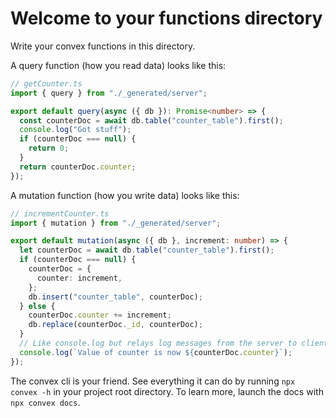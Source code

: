 # Welcome to your functions directory

Write your convex functions in this directory.

A query function (how you read data) looks like this:

```typescript
// getCounter.ts
import { query } from "./_generated/server";

export default query(async ({ db }): Promise<number> => {
  const counterDoc = await db.table("counter_table").first();
  console.log("Got stuff");
  if (counterDoc === null) {
    return 0;
  }
  return counterDoc.counter;
});
```

A mutation function (how you write data) looks like this:

```typescript
// incrementCounter.ts
import { mutation } from "./_generated/server";

export default mutation(async ({ db }, increment: number) => {
  let counterDoc = await db.table("counter_table").first();
  if (counterDoc === null) {
    counterDoc = {
      counter: increment,
    };
    db.insert("counter_table", counterDoc);
  } else {
    counterDoc.counter += increment;
    db.replace(counterDoc._id, counterDoc);
  }
  // Like console.log but relays log messages from the server to client.
  console.log(`Value of counter is now ${counterDoc.counter}`);
});
```

The convex cli is your friend. See everything it can do by running
`npx convex -h` in your project root directory. To learn more, launch the docs
with `npx convex docs`.
